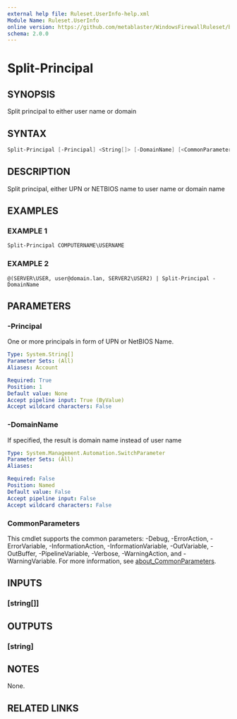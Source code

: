 ```yaml
---
external help file: Ruleset.UserInfo-help.xml
Module Name: Ruleset.UserInfo
online version: https://github.com/metablaster/WindowsFirewallRuleset/blob/master/Modules/Ruleset.UserInfo/Help/en-US/Split-Principal.md
schema: 2.0.0
---
```


# Split-Principal

## SYNOPSIS

Split principal to either user name or domain

## SYNTAX

```powershell
Split-Principal [-Principal] <String[]> [-DomainName] [<CommonParameters>]
```

## DESCRIPTION

Split principal, either UPN or NETBIOS name to user name or domain name

## EXAMPLES

### EXAMPLE 1

```powershell
Split-Principal COMPUTERNAME\USERNAME
```

### EXAMPLE 2

```
@(SERVER\USER, user@domain.lan, SERVER2\USER2) | Split-Principal -DomainName
```

## PARAMETERS

### -Principal

One or more principals in form of UPN or NetBIOS Name.

```yaml
Type: System.String[]
Parameter Sets: (All)
Aliases: Account

Required: True
Position: 1
Default value: None
Accept pipeline input: True (ByValue)
Accept wildcard characters: False
```

### -DomainName

If specified, the result is domain name instead of user name

```yaml
Type: System.Management.Automation.SwitchParameter
Parameter Sets: (All)
Aliases:

Required: False
Position: Named
Default value: False
Accept pipeline input: False
Accept wildcard characters: False
```

### CommonParameters

This cmdlet supports the common parameters: -Debug, -ErrorAction, -ErrorVariable, -InformationAction, -InformationVariable, -OutVariable, -OutBuffer, -PipelineVariable, -Verbose, -WarningAction, and -WarningVariable. For more information, see [about_CommonParameters](http://go.microsoft.com/fwlink/?LinkID=113216).

## INPUTS

### [string[]]

## OUTPUTS

### [string]

## NOTES

None.

## RELATED LINKS
